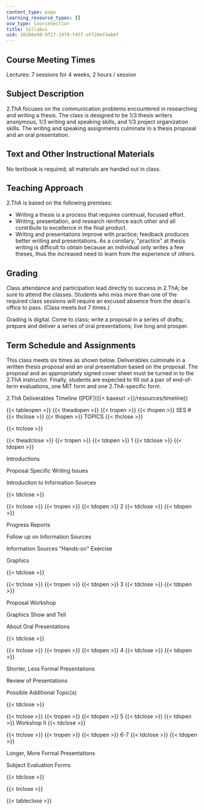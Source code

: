 ```yaml
---
content_type: page
learning_resource_types: []
ocw_type: CourseSection
title: Syllabus
uid: 20166e98-9f17-2979-f457-aff20ef4abbf
---
```


Course Meeting Times
--------------------

Lectures: 7 sessions for 4 weeks, 2 hours / session

Subject Description
-------------------

2.ThA focuses on the communication problems encountered in researching and writing a thesis. The class is designed to be 1/3 thesis writers anonymous, 1/3 writing and speaking skills, and 1/3 project organization skills. The writing and speaking assignments culminate in a thesis proposal and an oral presentation.

Text and Other Instructional Materials
--------------------------------------

No textbook is required; all materials are handed out in class.

Teaching Approach
-----------------

2.ThA is based on the following premises:

*   Writing a thesis is a process that requires continual, focused effort.
*   Writing, presentation, and research reinforce each other and all contribute to excellence in the final product.
*   Writing and presentations improve with practice; feedback produces better writing and presentations. As a corollary, "practice" at thesis writing is difficult to obtain because an individual only writes a few theses, thus the increased need to learn from the experience of others.

Grading
-------

Class attendance and participation lead directly to success in 2.ThA; be sure to attend the classes. Students who miss more than one of the required class sessions will require an excused absence from the dean's office to pass. (Class meets but 7 times.)

Grading is digital. Come to class; write a proposal in a series of drafts; prepare and deliver a series of oral presentations; live long and prosper.

Term Schedule and Assignments
-----------------------------

This class meets six times as shown below. Deliverables culminate in a written thesis proposal and an oral presentation based on the proposal. The proposal and an appropriately signed cover sheet must be turned in to the 2.ThA instructor. Finally, students are expected to fill out a pair of end-of-term evaluations, one MIT form and one 2.ThA-specific form.

2.ThA Deliverables Timeline ([PDF]({{< baseurl >}}/resources/timeline))

{{< tableopen >}}
{{< theadopen >}}
{{< tropen >}}
{{< thopen >}}
SES #
{{< thclose >}}
{{< thopen >}}
TOPICS
{{< thclose >}}

{{< trclose >}}

{{< theadclose >}}
{{< tropen >}}
{{< tdopen >}}
1
{{< tdclose >}}
{{< tdopen >}}


Introductions

Proposal Specific Writing Issues

Introduction to Information Sources


{{< tdclose >}}

{{< trclose >}}
{{< tropen >}}
{{< tdopen >}}
2
{{< tdclose >}}
{{< tdopen >}}


Progress Reports

Follow up on Information Sources

Information Sources "Hands-on" Exercise

Graphics


{{< tdclose >}}

{{< trclose >}}
{{< tropen >}}
{{< tdopen >}}
3
{{< tdclose >}}
{{< tdopen >}}


Proposal Workshop

Graphics Show and Tell

About Oral Presentations


{{< tdclose >}}

{{< trclose >}}
{{< tropen >}}
{{< tdopen >}}
4
{{< tdclose >}}
{{< tdopen >}}


Shorter, Less Formal Presentations

Review of Presentations

Possible Additional Topic(s)


{{< tdclose >}}

{{< trclose >}}
{{< tropen >}}
{{< tdopen >}}
5
{{< tdclose >}}
{{< tdopen >}}
Workshop II
{{< tdclose >}}

{{< trclose >}}
{{< tropen >}}
{{< tdopen >}}
6-7
{{< tdclose >}}
{{< tdopen >}}


Longer, More Formal Presentations

Subject Evaluation Forms


{{< tdclose >}}

{{< trclose >}}

{{< tableclose >}}